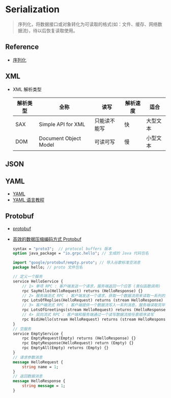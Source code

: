 # Serialization
> 序列化，将数据接口或对象转化为可读取的格式(如：文件、缓存、网络数据流)，待以后恢复读取使用。

## Reference

- [序列化](https://zh.wikipedia.org/wiki/%E5%BA%8F%E5%88%97%E5%8C%96)

## XML

- XML 解析类型

  | 解析类型 | 全称 | 读写 | 解析速度 | 适合
  | --- | --- | --- | --- | ---
  | SAX   | Simple API for XML    | 只能读不能写   | 快     | 大型文本
  | DOM   | Document Object Model | 可读可写      | 慢     | 小型文本

## JSON

## YAML

- [YAML](https://github.com/yaml)
- [YAML 语言教程](https://www.ruanyifeng.com/blog/2016/07/yaml.html)

## Protobuf

- [protobuf](https://github.com/protocolbuffers/protobuf)
- [高效的数据压缩编码方式 Protobuf](https://halfrost.com/protobuf_encode)

  ```protobuf hello.proto
  syntax = "proto3";  // protocol buffers 版本
  option java_package = "io.grpc.hello"; // 生成的 Java 代码包名

  import "google/protobuf/empty.proto"; // 导入谷歌标准空消息
  package hello; // proto 文件包名

  // 定义一个服务
  service HelloService {
      // 1> 单项 RPC : 客户端发送一个请求，服务端返回一个应答 (类似函数调用)
      rpc SayHello(HelloRequest) returns (HelloResponse) {}
      // 2> 服务端流式 RPC : 客户端发送一个请求，获取一个数据流用来读取一系列的消息(直到没有更多消息为止)
      rpc LotsOfReplies(HelloRequest) returns (stream HelloResponse) {}
      // 3> 客户端流式 RPC : 客户端提供一个数据流写入一系列消息，服务端读取完毕，返回一个应答
      rpc LotsOfGreetings(stream HelloRequest) returns (HelloResponse) {}
      // 4> 双向流式 RPC : 客户端和服务端通过一个读写数据流按任意顺序读写
      rpc BidiHello(stream HelloRequest) returns (stream HelloResponse) {}
  }
  // 空服务
  service EmptyService {
      rpc EmptyRequest(Empty) returns (HelloResponse) {}
      rpc EmptyResponse(HelloRequest) return (Empty) {}
      rpc EmptyAll(Empty) returns (Empty) {}
  }
  // 请求参数消息
  message HelloRequest {
      string name = 1;
  }
  // 返回数据消息
  message HelloResponse {
      string message = 1;
  }
  ```
